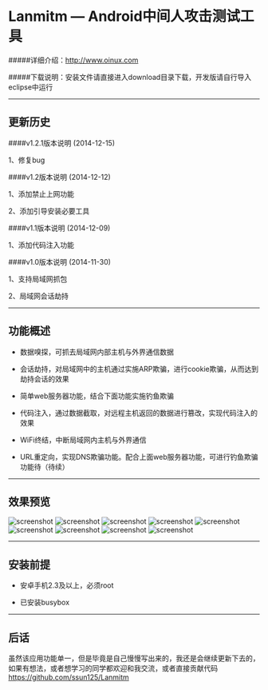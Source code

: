 Lanmitm — Android中间人攻击测试工具
=============

#####详细介绍：<http://www.oinux.com>

#####下载说明：安装文件请直接进入download目录下载，开发版请自行导入eclipse中运行

* * *

更新历史
-------------------
####v1.2.1版本说明 (2014-12-15)

1、修复bug

####v1.2版本说明 (2014-12-12)

1、添加禁止上网功能

2、添加引导安装必要工具

####v1.1版本说明 (2014-12-09)

1、添加代码注入功能

####v1.0版本说明 (2014-11-30)

1、支持局域网抓包

2、局域网会话劫持

* * *

功能概述
-------------------
- 数据嗅探，可抓去局域网内部主机与外界通信数据

- 会话劫持，对局域网中的主机通过实施ARP欺骗，进行cookie欺骗，从而达到劫持会话的效果

- 简单web服务器功能，结合下面功能实施钓鱼欺骗

- 代码注入，通过数据截取，对远程主机返回的数据进行篡改，实现代码注入的效果

- WiFi终结，中断局域网内主机与外界通信

- URL重定向，实现DNS欺骗功能。配合上面web服务器功能，可进行钓鱼欺骗功能待（待续）

* * *

效果预览
-------------------
![screenshot](screenshot/lanmitm_main_page.png)
![screenshot](screenshot/lanmitm_hosts_page.png)
![screenshot](screenshot/lanmitm_hijack_page.png)
![screenshot](screenshot/lanmitm_hijack_browser.png)
![screenshot](screenshot/lanmitm_hijack_history.png)
![screenshot](screenshot/lanmitm_inject.png)
![screenshot](screenshot/lanmitm_inject_result.png)
![screenshot](screenshot/lanmitm_sniffer.png)
![screenshot](screenshot/lanmitm_http_server_page.png)

* * *

安装前提
-------------------
- 安卓手机2.3及以上，必须root

- 已安装busybox

* * *

后话
-------------------
虽然该应用功能单一，但是毕竟是自己慢慢写出来的，我还是会继续更新下去的，如果有想法，或者想学习的同学都欢迎和我交流，或者直接贡献代码 <https://github.com/ssun125/Lanmitm>


